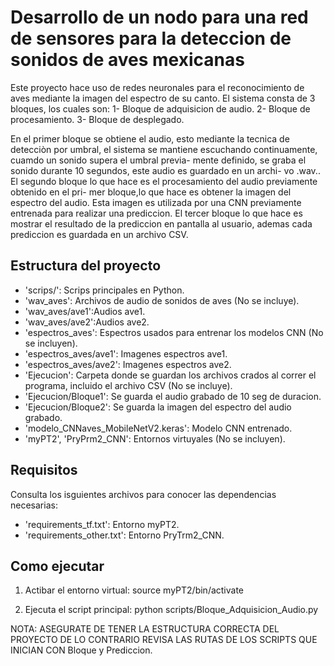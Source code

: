 # Desarrollo de un nodo para una red de sensores para la deteccion de sonidos de aves mexicanas

Este proyecto hace uso de redes neuronales para el reconocimiento de aves mediante la imagen
del espectro de su canto. El sistema consta de 3 bloques, los cuales son:
1- Bloque de adquisicion de audio.
2- Bloque de procesamiento.
3- Bloque de desplegado.

En el primer bloque se obtiene el audio, esto mediante la tecnica de detecciòn por umbral,
el sistema se mantiene escuchando continuamente, cuamdo un sonido supera el umbral previa-
mente definido, se graba el sonido durante 10 segundos, este audio es guardado en un archi-
vo .wav..
El segundo bloque lo que hace es el procesamiento del audio previamente obtenido en el pri-
mer bloque,lo que hace es obtener la imagen del espectro del audio. Esta imagen es utilizada
por una CNN previamente entrenada para realizar una prediccion.
El tercer bloque lo que hace es mostrar el resultado de la prediccion en pantalla al usuario,
ademas cada prediccion es guardada en un archivo CSV.

## Estructura del proyecto

- 'scrips/': Scrips principales en Python.
- 'wav_aves': Archivos de audio de sonidos de aves (No se incluye).
- 'wav_aves/ave1':Audios ave1.
- 'wav_aves/ave2':Audios ave2.
- 'espectros_aves': Espectros usados para entrenar los modelos CNN (No se incluyen).
- 'espectros_aves/ave1': Imagenes espectros ave1.
- 'espectros_aves/ave2': Imagenes espectros ave2.
- 'Ejecucion': Carpeta donde se guardan los archivos crados al correr el programa, incluido el archivo CSV (No se incluye).
- 'Ejecucion/Bloque1': Se guarda el audio grabado de 10 seg de duracion.
- 'Ejecucion/Bloque2': Se guarda la imagen del espectro del audio grabado.
- 'modelo_CNNaves_MobileNetV2.keras': Modelo CNN entrenado.
- 'myPT2', 'PryPrm2_CNN': Entornos virtuyales (No se incluyen).

## Requisitos

Consulta los isguientes archivos para conocer las dependencias necesarias:

- 'requirements_tf.txt': Entorno myPT2.
- 'requirements_other.txt': Entorno PryTrm2_CNN.

## Como ejecutar

1. Actibar el entorno virtual:
	source myPT2/bin/activate

2. Ejecuta el script principal:
	python scripts/Bloque_Adquisicion_Audio.py 

NOTA: ASEGURATE DE TENER LA ESTRUCTURA CORRECTA DEL PROYECTO DE LO CONTRARIO REVISA LAS RUTAS DE LOS SCRIPTS
QUE INICIAN CON Bloque y Prediccion.
